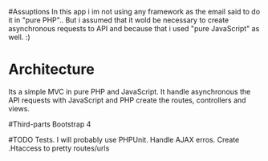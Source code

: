 #Assuptions
In this app i im not using any framework as the email said to do it in "pure PHP".. 
But i assumed that it wold be necessary to create asynchronous requests to API
and because that i used "pure JavaScript" as well. :)

# Architecture
Its a simple MVC in pure PHP and JavaScript. It handle asynchronous the API requests with JavaScript and PHP create the routes, controllers and views. 

#Third-parts
Bootstrap 4

#TODO
Tests. I will probably use PHPUnit.
Handle AJAX erros. 
Create .Htaccess to pretty routes/urls